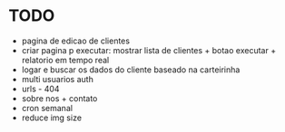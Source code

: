 # TODO

- pagina de edicao de clientes
- criar pagina p executar: mostrar lista de clientes + botao executar + relatorio em tempo real
- logar e buscar os dados do cliente baseado na carteirinha
- multi usuarios auth
- urls - 404
- sobre nos + contato
- cron semanal
- reduce img size
